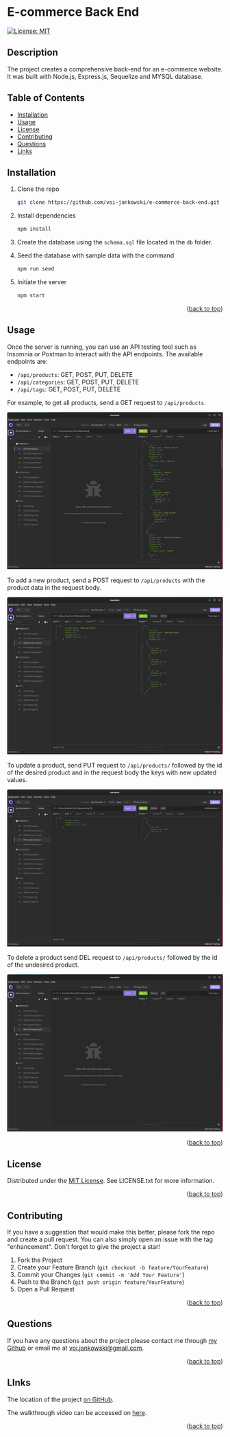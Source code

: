 # E-commerce Back End

[![License: MIT](https://img.shields.io/badge/License-MIT-yellow.svg)](https://opensource.org/licenses/MIT)

## Description

The project creates a comprehensive back-end for an e-commerce website. It was built with Node.js, Express.js, Sequelize and MYSQL database.

## Table of Contents

- [Installation](#installation)
- [Usage](#usage)
- [License](#license)
- [Contributing](#contributing)
- [Questions](#questions)
- [Links](#links)

## Installation

1. Clone the repo

   ```sh
   git clone https://github.com/voi-jankowski/e-commerce-back-end.git
   ```

2. Install dependencies

   ```sh
   npm install
   ```

3. Create the database using the `schema.sql` file located in the `db` folder.

4. Seed the database with sample data with the command

   ```sh
   npm run seed
   ```

5. Initiate the server

   ```sh
   npm start
   ```

<p align="right">(<a href="#readme-top">back to top</a>)</p>

## Usage

Once the server is running, you can use an API testing tool such as Insomnia or Postman to interact with the API endpoints. The available endpoints are:

- `/api/products`: GET, POST, PUT, DELETE
- `/api/categories`: GET, POST, PUT, DELETE
- `/api/tags`: GET, POST, PUT, DELETE

For example, to get all products, send a GET request to `/api/products`.

![Getting all products.](./assets/e-commerce-1.png)

To add a new product, send a POST request to `/api/products` with the product data in the request body.

![Adding a new product.](./assets/e-commerce-2.png)

To update a product, send PUT request to `/api/products/` followed by the id of the desired product and in the request body the keys with new updated values.

![Updating a product.](./assets/e-commerce-3.png)

To delete a product send DEL request to `/api/products/` followed by the id of the undesired product.

![Updating a product.](./assets/e-commerce-4.png)

<p align="right">(<a href="#readme-top">back to top</a>)</p>

## License

Distributed under the [MIT License](https://opensource.org/licenses/MIT). See LICENSE.txt for more information.

<p align="right">(<a href="#readme-top">back to top</a>)</p>

## Contributing

If you have a suggestion that would make this better, please fork the repo and create a pull request. You can also simply open an issue with the tag "enhancement".
Don't forget to give the project a star!

1. Fork the Project
2. Create your Feature Branch (`git checkout -b feature/YourFeature`)
3. Commit your Changes (`git commit -m 'Add Your Feature'`)
4. Push to the Branch (`git push origin feature/YourFeature`)
5. Open a Pull Request

<p align="right">(<a href="#readme-top">back to top</a>)</p>

## Questions

If you have any questions about the project please contact me through [my Github](https://github.com/voi-jankowski) or email me at [voi.jankowski@gmail.com](mailto:voi.jankowski@gmail.com).

<p align="right">(<a href="#readme-top">back to top</a>)</p>

## LInks

The location of the project [on GitHub](https://github.com/voi-jankowski/e-commerce-back-end).

The walkthrough video can be accessed on [here](https://drive.google.com/file/d/1NF7FVWBMCj04XLL_RUYuRwDLbTGPOLmZ/view).

<p align="right">(<a href="#readme-top">back to top</a>)</p>
